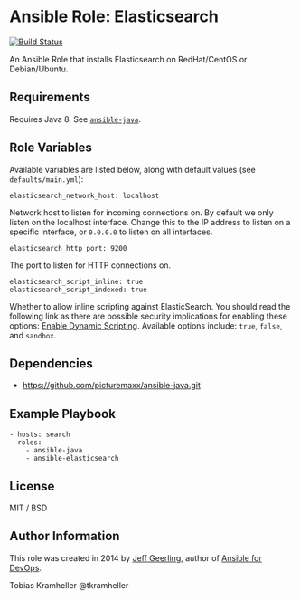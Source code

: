 # Ansible Role: Elasticsearch

[![Build Status](https://travis-ci.org/picturemaxx/ansible-elasticsearch.svg?branch=master)](https://travis-ci.org/picturemaxx/ansible-elasticsearch)

An Ansible Role that installs Elasticsearch on RedHat/CentOS or Debian/Ubuntu.

## Requirements


Requires Java 8. See [`ansible-java`](https:////github.com/picturemaxx/ansible-java.git).


## Role Variables
Available variables are listed below, along with default values (see `defaults/main.yml`):

    elasticsearch_network_host: localhost

Network host to listen for incoming connections on. By default we only listen on the localhost interface. Change this to the IP address to listen on a specific interface, or `0.0.0.0` to listen on all interfaces.

    elasticsearch_http_port: 9200

The port to listen for HTTP connections on.

    elasticsearch_script_inline: true
    elasticsearch_script_indexed: true

Whether to allow inline scripting against ElasticSearch. You should read the following link as there are possible security implications for enabling these options: [Enable Dynamic Scripting](https://www.elastic.co/guide/en/elasticsearch/reference/current/modules-scripting.html#enable-dynamic-scripting). Available options include: `true`, `false`, and `sandbox`.

## Dependencies


  - https://github.com/picturemaxx/ansible-java.git


## Example Playbook

    - hosts: search
      roles:
        - ansible-java
        - ansible-elasticsearch

## License

MIT / BSD

## Author Information

This role was created in 2014 by [Jeff Geerling](https://www.jeffgeerling.com/), author of [Ansible for DevOps](https://www.ansiblefordevops.com/).

Tobias Kramheller @tkramheller

